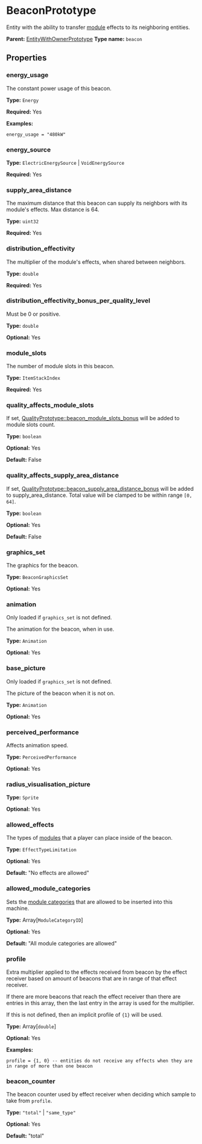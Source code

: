 # BeaconPrototype

Entity with the ability to transfer [module](prototype:ModulePrototype) effects to its neighboring entities.

**Parent:** [EntityWithOwnerPrototype](EntityWithOwnerPrototype.md)
**Type name:** `beacon`

## Properties

### energy_usage

The constant power usage of this beacon.

**Type:** `Energy`

**Required:** Yes

**Examples:**

```
energy_usage = "480kW"
```

### energy_source

**Type:** `ElectricEnergySource` | `VoidEnergySource`

**Required:** Yes

### supply_area_distance

The maximum distance that this beacon can supply its neighbors with its module's effects. Max distance is 64.

**Type:** `uint32`

**Required:** Yes

### distribution_effectivity

The multiplier of the module's effects, when shared between neighbors.

**Type:** `double`

**Required:** Yes

### distribution_effectivity_bonus_per_quality_level

Must be 0 or positive.

**Type:** `double`

**Optional:** Yes

### module_slots

The number of module slots in this beacon.

**Type:** `ItemStackIndex`

**Required:** Yes

### quality_affects_module_slots

If set, [QualityPrototype::beacon_module_slots_bonus](prototype:QualityPrototype::beacon_module_slots_bonus) will be added to module slots count.

**Type:** `boolean`

**Optional:** Yes

**Default:** False

### quality_affects_supply_area_distance

If set, [QualityPrototype::beacon_supply_area_distance_bonus](prototype:QualityPrototype::beacon_supply_area_distance_bonus) will be added to supply_area_distance. Total value will be clamped to be within range `[0, 64]`.

**Type:** `boolean`

**Optional:** Yes

**Default:** False

### graphics_set

The graphics for the beacon.

**Type:** `BeaconGraphicsSet`

**Optional:** Yes

### animation

Only loaded if `graphics_set` is not defined.

The animation for the beacon, when in use.

**Type:** `Animation`

**Optional:** Yes

### base_picture

Only loaded if `graphics_set` is not defined.

The picture of the beacon when it is not on.

**Type:** `Animation`

**Optional:** Yes

### perceived_performance

Affects animation speed.

**Type:** `PerceivedPerformance`

**Optional:** Yes

### radius_visualisation_picture

**Type:** `Sprite`

**Optional:** Yes

### allowed_effects

The types of [modules](prototype:ModulePrototype) that a player can place inside of the beacon.

**Type:** `EffectTypeLimitation`

**Optional:** Yes

**Default:** "No effects are allowed"

### allowed_module_categories

Sets the [module categories](prototype:ModuleCategory) that are allowed to be inserted into this machine.

**Type:** Array[`ModuleCategoryID`]

**Optional:** Yes

**Default:** "All module categories are allowed"

### profile

Extra multiplier applied to the effects received from beacon by the effect receiver based on amount of beacons that are in range of that effect receiver.

If there are more beacons that reach the effect receiver than there are entries in this array, then the last entry in the array is used for the multiplier.

If this is not defined, then an implicit profile of `{1}` will be used.

**Type:** Array[`double`]

**Optional:** Yes

**Examples:**

```
profile = {1, 0} -- entities do not receive any effects when they are in range of more than one beacon
```

### beacon_counter

The beacon counter used by effect receiver when deciding which sample to take from `profile`.

**Type:** `"total"` | `"same_type"`

**Optional:** Yes

**Default:** "total"

